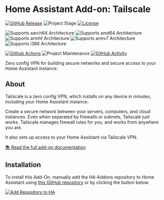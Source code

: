 # Home Assistant Add-on: Tailscale

[![GitHub Release][releases-shield]][releases]
![Project Stage][project-stage-shield]
[![License][license-shield]](LICENSE.md)

![Supports aarch64 Architecture][aarch64-shield]
![Supports amd64 Architecture][amd64-shield]
![Supports armhf Architecture][armhf-shield]
![Supports armv7 Architecture][armv7-shield]
![Supports i386 Architecture][i386-shield]

[![Github Actions][github-actions-shield]][github-actions]
![Project Maintenance][maintenance-shield]
[![GitHub Activity][commits-shield]][commits]

Zero config VPN for building secure networks and secure access to your
Home Assistant instance.

## About

Tailscale is a zero config VPN, which installs on any device in minutes,
including your Home Assistant instance.

Create a secure network between your servers, computers, and cloud instances.
Even when separated by firewalls or subnets, Tailscale just works. Tailscale
manages firewall rules for you, and works from anywhere you are.

It also sets up access to your Home Assistant via Tailscale VPN.

[:books: Read the full add-on documentation][docs]

## Installation

To install this Add-On, manually add the HA-Addons repository to Home Assistant
using [this GitHub repository][ha-addons] or by clicking the button below.

[![Add Repository to HA][my-ha-badge]][my-ha-url]

[aarch64-shield]: https://img.shields.io/badge/aarch64-yes-green.svg
[amd64-shield]: https://img.shields.io/badge/amd64-yes-green.svg
[armhf-shield]: https://img.shields.io/badge/armhf-yes-green.svg
[armv7-shield]: https://img.shields.io/badge/armv7-yes-green.svg
[commits-shield]: https://img.shields.io/github/commit-activity/y/elcajon-tech/addon-tailscale.svg
[commits]: https://github.com/elcajon-tech/addon-tailscale/commits/main
[contributors]: https://github.com/elcajon-tech/addon-tailscale/graphs/contributors
[docs]: https://github.com/elcajon-tech/addon-tailscale/blob/main/tailscale/DOCS.md
[github-actions-shield]: https://github.com/elcajon-tech/addon-tailscale/workflows/CI/badge.svg
[github-actions]: https://github.com/elcajon-tech/addon-tailscale/actions
[i386-shield]: https://img.shields.io/badge/i386-yes-green.svg
[issue]: https://github.com/elcajon-tech/addon-tailscale/issues
[license-shield]: https://img.shields.io/github/license/elcajon-tech/addon-tailscale.svg
[maintenance-shield]: https://img.shields.io/maintenance/yes/2022.svg
[releases-shield]: https://img.shields.io/github/release/elcajon-tech/addon-tailscale.svg
[releases]: https://github.com/elcajon-tech/addon-tailscale/releases
[project-stage-shield]: https://img.shields.io/badge/project%20stage-production%20ready-brightgreen.svg
[my-ha-badge]: https://my.home-assistant.io/badges/supervisor_add_addon_repository.svg
[my-ha-url]: https://my.home-assistant.io/redirect/supervisor_add_addon_repository/?repository_url=https%3A%2F%2Fgithub.com%2Felcajon-tech%2Frepository-stable
[ha-addons]: https://github.com/elcajon-tech/repository-stable